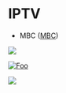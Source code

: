 # IPTV

* MBC ([MBC](https://shls-mbc1ksa-prod-dub.shahid.net/out/v1/451b666db1fb41c7a4bbecf7b4865107/index.m3u8))

[<img src="https://i.imgur.com/eKBXOKd.png">](https://shls-mbc1ksa-prod-dub.shahid.net/out/v1/451b666db1fb41c7a4bbecf7b4865107/index.m3u8)

[![Foo](https://i.imgur.com/eKBXOKd.png)](https://shls-mbc1ksa-prod-dub.shahid.net/out/v1/451b666db1fb41c7a4bbecf7b4865107/index.m3u8)


[<img src=https://www.3eeshalaan.net/wp-content/themes/alaan-child-3eesh/assets/img/logo.png>](https://streaming.3eeshalaan.net/AAAFinalFeed/AlAanFeed_live.m3u8)
